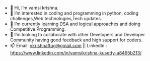 - 👋 Hi, I’m vamsi krishna.
- 👀 I’m interested in coding and programming in python, coding challenges,Web technologies,Tech updates.
- 🌱 I’m currently learning DSA and logical approaches and doing Competitive Programming.
- 💞️ I’m looking to collaborate with other Developers and  Developer Community having good feedback and high support for coders.
- 📫 Email: vkrishnaftug@gmail.com ||   LinkedIn : https://www.linkedin.com/in/vamsikrishna-kusetty-a8495b213/
   

<!---
vamsikrishnakusetty555/vamsikrishnakusetty555 is a ✨ special ✨ repository because its `README.md` (this file) appears on your GitHub profile.
You can click the Preview link to take a look at your changes.
--->

